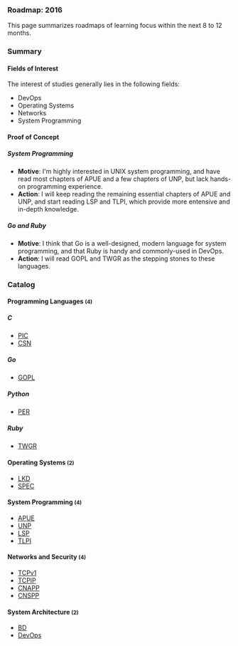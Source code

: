 ### **Roadmap: 2016**

This page summarizes roadmaps of learning focus within the next 8 to 12 months.

### Summary

#### Fields of Interest

The interest of studies generally lies in the following fields:

* DevOps
* Operating Systems
* Networks
* System Programming

#### Proof of Concept

##### **System Programming**

* **Motive**: I'm highly interested in UNIX system programming, and have read most chapters of APUE and a few chapters of UNP, but lack hands-on programming experience.
* **Action**: I will keep reading the remaining essential chapters of APUE and UNP, and start reading LSP and TLPI, which provide more entensive and in-depth knowledge.

##### **Go and Ruby**

* **Motive**: I think that Go is a well-designed, modern language for system programming, and that Ruby is handy and commonly-used in DevOps.
* **Action**: I will read GOPL and TWGR as the stepping stones to these languages.

### Catalog

#### Programming Languages <small>(4)</small>

##### **C**

* [PIC](../pic/index.md)
* [CSN](../csn/index.md)

##### **Go**

* [GOPL](../gopl/index.md)

##### **Python**

* [PER](../per/index.md)

##### **Ruby**

* [TWGR](../twgr/index.md)

#### Operating Systems <small>(2)</small>

* [LKD](../lkd/index.md)
* [SPEC](../spec/index.md)

#### System Programming <small>(4)</small>

* [APUE](../apue/index.md)
* [UNP](../unp/index.md)
* [LSP](../lsp/index.md)
* [TLPI](../tlpi/index.md)

#### Networks and Security <small>(4)</small>

* [TCPv1](../tcpv1/index.md)
* [TCPIP](../tcpip/index.md)
* [CNAPP](../cnapp/index.md)
* [CNSPP](../cnspp/index.md)

#### System Architecture <small>(2)</small>

* [BD](../bd/index.md)
* [DevOps](../devops/index.md)
